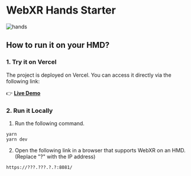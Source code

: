 # WebXR Hands Starter
![hands](https://github.com/user-attachments/assets/177ffc9b-13b2-4d5b-89da-2d2a395bff89)

## How to run it on your HMD?

### 1. Try it on Vercel  
The project is deployed on Vercel. You can access it directly via the following link:  

👉 **[Live Demo](https://webxr-hands-starter.vercel.app/)**  

### 2. Run it Locally  
1. Run the following command.

```
yarn
yarn dev
```

2.  Open the following link in a browser that supports WebXR on an HMD.(Replace "?" with the IP address)

`https://???.???.?.?:8081/`
